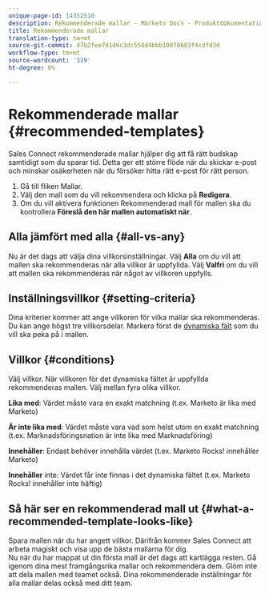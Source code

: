 ```yaml
---
unique-page-id: 14352510
description: Rekommenderade mallar - Marketo Docs - Produktdokumentation
title: Rekommenderade mallar
translation-type: tm+mt
source-git-commit: 47b2fee7d146c3dc558d4bbb10070683f4cdfd3d
workflow-type: tm+mt
source-wordcount: '329'
ht-degree: 0%

---
```



# Rekommenderade mallar {#recommended-templates}

Sales Connect rekommenderade mallar hjälper dig att få rätt budskap samtidigt som du sparar tid. Detta ger ett större flöde när du skickar e-post och minskar osäkerheten när du försöker hitta rätt e-post för rätt person.

1. Gå till fliken Mallar.
1. Välj den mall som du vill rekommendera och klicka på **Redigera**.
1. Om du vill aktivera funktionen Rekommenderad mall för mallen ska du kontrollera **Föreslå den här mallen automatiskt när**.

## Alla jämfört med alla {#all-vs-any}

Nu är det dags att välja dina villkorsinställningar. Välj **Alla** om du vill att mallen ska rekommenderas när alla villkor är uppfyllda. Välj **Valfri** om du vill att mallen ska rekommenderas när något av villkoren uppfylls.

## Inställningsvillkor {#setting-criteria}

Dina kriterier kommer att ange villkoren för vilka mallar ska rekommenderas. Du kan ange högst tre villkorsdelar. Markera först de [dynamiska fält](https://nation.marketo.com/hc/en-us/articles/203348440-What-Are-Dynamic-Fields-) som du vill ska peka på i mallen.

## Villkor {#conditions}

Välj villkor. När villkoren för det dynamiska fältet är uppfyllda rekommenderas mallen. Välj mellan fyra olika villkor.

**Lika med**: Värdet måste vara en exakt matchning (t.ex. Marketo är lika med Marketo)

**Är inte lika med**: Värdet måste vara vad som helst utom en exakt matchning (t.ex. Marknadsföringsnation är inte lika med Marknadsföring)

**Innehåller**: Endast behöver innehålla värdet (t.ex. Marketo Rocks! innehåller Marketo)

**Innehåller** inte: Värdet får inte finnas i det dynamiska fältet (t.ex. Marketo Rocks! innehåller inte häftig)

## Så här ser en rekommenderad mall ut {#what-a-recommended-template-looks-like}

Spara mallen när du har angett villkor. Därifrån kommer Sales Connect att arbeta magiskt och visa upp de bästa mallarna för dig.\
Nu när du har mappat ut din första mall är det dags att kartlägga resten. Gå igenom dina mest framgångsrika mallar och rekommendera dem. Glöm inte att dela mallen med teamet också. Dina rekommenderade inställningar för alla mallar delas också med ditt team.

